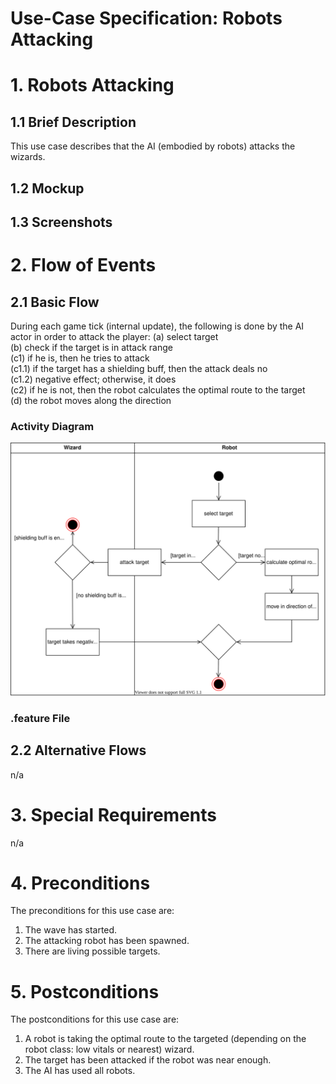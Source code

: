 # Use-Case Specification: Robots Attacking

# 1. Robots Attacking

## 1.1 Brief Description
This use case describes that the AI (embodied by robots) attacks the wizards.

## 1.2 Mockup

## 1.3 Screenshots
<INSERT IMAGE HERE>

# 2. Flow of Events

## 2.1 Basic Flow
During each game tick (internal update), the following is done by the AI actor
in order to attack the player:
(a) select target <br/>
(b) check if the target is in attack range<br/>
(c1) if he is, then he tries to attack<br/>
  (c1.1) if the target has a shielding buff, then the attack deals no<br/>
  (c1.2) negative effect; otherwise, it does<br/>
(c2) if he is not, then the robot calculates the optimal route to the target<br/>
(d) the robot moves along the direction <br/>

### Activity Diagram
![Activity Diagram](../activity_diagrams/robots_attack.svg)

### .feature File

## 2.2 Alternative Flows
n/a

# 3. Special Requirements
n/a

# 4. Preconditions
The preconditions for this use case are:
1. The wave has started.
2. The attacking robot has been spawned.
3. There are living possible targets.

# 5. Postconditions
The postconditions for this use case are:
1. A robot is taking the optimal route to the targeted (depending on the robot class: low vitals or nearest) wizard.
2. The target has been attacked if the robot was near enough.
3. The AI has used all robots.
